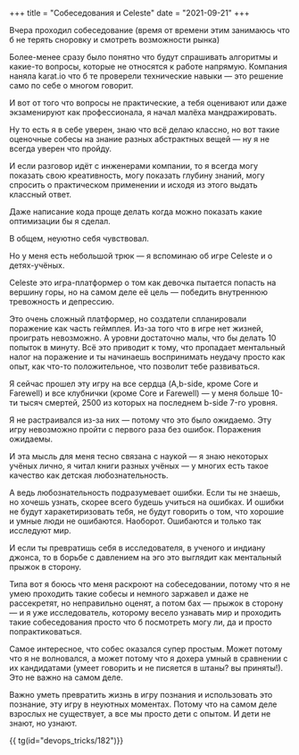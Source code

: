 +++
title = "Собеседования и Celeste"
date = "2021-09-21"
+++

Вчера проходил собеседование (время от времени этим занимаюсь что б не терять сноровку и смотреть возможности рынка) 

Более-менее сразу было понятно что будут спрашивать алгоритмы и какие-то вопросы, которые не относятся к работе напрямую. Компания наняла karat.io что б те проверели технические навыки — это решение само по себе о многом говорит. 

И вот от того что вопросы не практические, а тебя оценивают или даже экзаменируют как профессионала, я начал малёха мандражировать. 

Ну то есть я в себе уверен, знаю что всё делаю классно, но вот такие оценочные собесы на знание разных абстрактных вещей — ну я не всегда уверен что пройду. 

И если разговор идёт с инженерами компании, то я всегда могу показать свою креативность, могу показать глубину знаний, могу спросить о практическом применении и исходя из этого выдать классный ответ. 

Даже написание кода проще делать когда можно показать какие оптимизации бы я сделал. 

В общем, неуютно себя чувствовал. 

Но у меня есть небольшой трюк — я вспоминаю об игре Celeste и о детях-учёных. 

Celeste это игра-платформер о том как девочка пытается попасть на вершину горы, но на самом деле её цель — победить внутреннюю тревожность и депрессию. 

Это очень сложный платформер, но создатели спланировали поражение как часть геймплея. Из-за того что в игре нет жизней, проиграть невозможно. А уровни достаточно малы, что бы делать 10 попыток в минуту. 
Всё это приводит к тому, что пропадает ментальный налог на поражение и ты начинаешь воспринимать неудачу просто как опыт, как что-то положительное, что позволит тебе развиваться.

Я сейчас прошел эту игру на все сердца (A,b-side, кроме Core и Farewell) и все клубнички (кроме Core и Farewell) — у меня больше 10-ти тысяч смертей, 2500 из которых на последнем b-side 7-го уровня. 

Я не растраивался из-за них — потому что это было ожидаемо. Эту игру невозможно пройти с первого раза без ошибок. Поражения ожидаемы. 

И эта мысль для меня тесно связана с наукой — я знаю некоторых учёных лично, я читал книги разных учёных — у многих есть такое качество как детская любознательность. 

А ведь любознательность подразумевает ошибки. Если ты не знаешь, но хочешь узнать, скорее всего будешь учиться на ошибках. И ошибки не будут харакетиризовать тебя, не будут говорить о том, что хорошие и умные люди не ошибаются. Наоборот. Ошибаются и только так исследуют мир. 

И если ты превратишь себя в исследователя, в ученого и индиану джонса, то в борьбе с давлением на эго это выглядит как ментальный прыжок в сторону. 

Типа вот я боюсь что меня раскроют на собеседовании, потому что я не умею проходить такие собесы и немного заржавел и даже не рассекретят, но неправильно оценят, а потом бах — прыжок в сторону — и я уже исследователь, которому весело узнавать мир и проходить такие собеседования просто что б посмотреть могу ли, да и просто попрактиковаться. 

Самое интересное, что собес оказался супер простым. Может потому что я не волновался, а может потому что я дохера умный в сравнении с их кандидатами (умеет говорить и не писяется в штаны? вы приняты!). Это не важно на самом деле. 

Важно уметь превратить жизнь в игру познания и использовать это познание, эту игру в неуютных моментах. Потому что на самом деле взрослых не существует, а все мы просто дети с опытом. И дети не знают, но узнают.

{{ tg(id="devops_tricks/182")}}